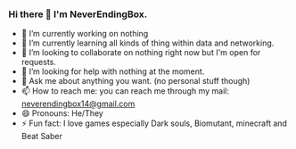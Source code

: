 ### Hi there 👋 I'm NeverEndingBox.
- 🔭 I’m currently working on nothing <br>
- 🌱 I’m currently learning all kinds of thing within data and networking. <br>
- 👯 I’m looking to collaborate on nothing right now but I'm open for requests. <br>
- 🤔 I’m looking for help with nothing at the moment. <br>
- 💬 Ask me about anything you want. (no personal stuff though) <br>
- 📫 How to reach me: you can reach me through my mail: neverendingbox14@gmail.com <br>
- 😄 Pronouns: He/They <br>
- ⚡ Fun fact: I love games especially Dark souls, Biomutant, minecraft and Beat Saber<br>

<!--
**NeverEndingBox/NeverEndingBox** is a ✨ _special_ ✨ repository because its `README.md` (this file) appears on your GitHub profile.

Here are some ideas to get you started:

- 🔭 I’m currently working on ...
- 🌱 I’m currently learning ...
- 👯 I’m looking to collaborate on ...
- 🤔 I’m looking for help with ...
- 💬 Ask me about ...
- 📫 How to reach me: ...
- 😄 Pronouns: ...
- ⚡ Fun fact: ...
-->
